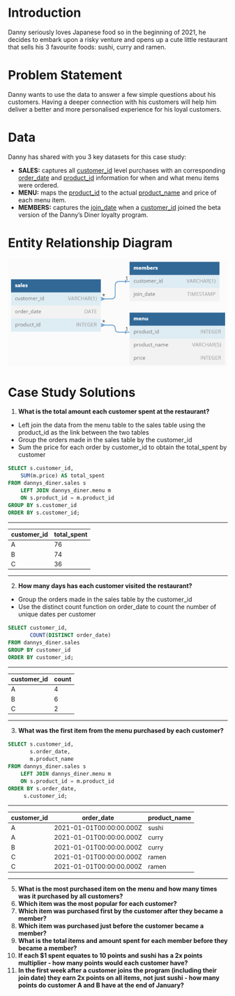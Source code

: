 # Introduction

Danny seriously loves Japanese food so in the beginning of 2021, he decides to embark upon a risky venture and opens up a cute little restaurant that sells his 3 favourite foods: sushi, curry and ramen.

# Problem Statement

Danny wants to use the data to answer a few simple questions about his customers. Having a deeper connection with his customers will help him deliver a better and more personalised experience for his loyal customers.

# Data

Danny has shared with you 3 key datasets for this case study:
* **SALES:** captures all [customer_id]() level purchases with an corresponding [order_date]() and [product_id]() information for when and what menu items were ordered.
* **MENU:** maps the [product_id]() to the actual [product_name]() and price of each menu item.
* **MEMBERS:** captures the [join_date]() when a [customer_id]() joined the beta version of the Danny’s Diner loyalty program.

# Entity Relationship Diagram

<p align="center">
  <img src="ER_Diagram.png" alt="ER_Diagram" width="600"/>
</p>


# Case Study Solutions

1. **What is the total amount each customer spent at the restaurant?**
* Left join the data from the menu table to the sales table using the product_id as the link between the two tables
* Group the orders made in the sales table by the customer_id
* Sum the price for each order by customer_id to obtain the total_spent by customer
```SQL
SELECT s.customer_id, 
	SUM(m.price) AS total_spent
FROM dannys_diner.sales s
	LEFT JOIN dannys_diner.menu m 
	ON s.product_id = m.product_id
GROUP BY s.customer_id
ORDER BY s.customer_id;
```
---
| customer_id | total_spent |
| ----------- | ----------- |
| A           | 76          |
| B           | 74          |
| C           | 36          |

---


2. **How many days has each customer visited the restaurant?**
* Group the orders made in the sales table by the customer_id
* Use the distinct count function on order_date to count the number of unique dates per customer

```SQL
SELECT customer_id, 
       COUNT(DISTINCT order_date)
FROM dannys_diner.sales
GROUP BY customer_id
ORDER BY customer_id;
```
---

| customer_id | count |
| ----------- | ----- |
| A           | 4     |
| B           | 6     |
| C           | 2     |

---


3. **What was the first item from the menu purchased by each customer?**

```SQL
SELECT s.customer_id, 
	   s.order_date, 
       m.product_name
FROM dannys_diner.sales s
	LEFT JOIN dannys_diner.menu m 
	ON s.product_id = m.product_id
ORDER BY s.order_date, 
	 s.customer_id;
```
---
| customer_id | order_date               | product_name |
| ----------- | ------------------------ | ------------ |
| A           | 2021-01-01T00:00:00.000Z | sushi        |
| A           | 2021-01-01T00:00:00.000Z | curry        |
| B           | 2021-01-01T00:00:00.000Z | curry        |
| C           | 2021-01-01T00:00:00.000Z | ramen        |
| C           | 2021-01-01T00:00:00.000Z | ramen        |
---


5. **What is the most purchased item on the menu and how many times was it purchased by all customers?**
6. **Which item was the most popular for each customer?**
7. **Which item was purchased first by the customer after they became a member?**
8. **Which item was purchased just before the customer became a member?**
9. **What is the total items and amount spent for each member before they became a member?**
10. **If each $1 spent equates to 10 points and sushi has a 2x points multiplier - how many points would each customer have?**
11. **In the first week after a customer joins the program (including their join date) they earn 2x points on all items, not just sushi - how many points do customer A and B have at the end of January?**


